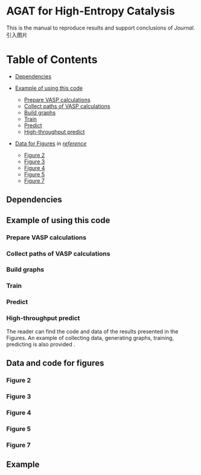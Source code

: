 # **AGAT for High-Entropy Catalysis**
This is the manual to reproduce  results and support conclusions of *Journal*.
引入图片

# Table of Contents
- [Dependencies](#dependencies)  
- [Example of using this code](#example-of-using-this-code)   
  - [Prepare VASP calculations](#prepare-VASP-calculations)  
  - [Collect paths of VASP calculations](#collect-paths-of-VASP-calculations)  
  - [Build graphs](#build-graphs)  
  - [Train](#train)  
  - [Predict](#predict)  
  - [High-throughput predict](#high-throughput-predict)  

- [Data for Figures](#data-and-code-for-figures) in *[reference](url)*
  - [Figure 2](#figure-2)
  - [Figure 3](#figure-3)
  - [Figure 4](#figure-4)
  - [Figure 5](#figure-5)
  - [Figure 7](#figure-7)

## Dependencies
## Example of using this code
### Prepare VASP calculations
### Collect paths of VASP calculations
### Build graphs
### Train
### Predict
### High-throughput predict

The reader can find the code and data of the results presented in the Figures. An example of collecting data, generating graphs, training, predicting is also provided
.
## Data and code for figures
### Figure 2
### Figure 3
### Figure 4
### Figure 5
### Figure 7

## Example

